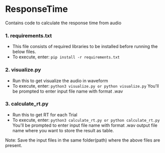 # ResponseTime
Contains code to calculate the response time from audio 

### 1. requirements.txt
   * This file consists of required libraries to be installed before running the below files.
   * To execute,
        enter: ```pip install -r requirements.txt``` 
        
### 2. visualize.py
   * Run this to get visualize the audio in waveform
   * To execute,
        enter: ```python3 visualize.py or python visualize.py```
      You'll be prompted to enter input file name with format .wav

### 3. calculate_rt.py
   * Run this to get RT for each Trial
   * To execute,
         enter: ```python3 calculate_rt.py or python calculate_rt.py```
      You'll be prompted to enter input file name with format .wav output file name where you want to store the result as table.

Note: Save the input files in the same folder(path) where the above files are present.



